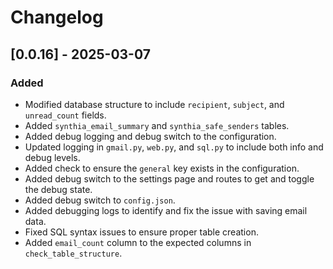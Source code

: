 # Changelog

## [0.0.16] - 2025-03-07
### Added
- Modified database structure to include `recipient`, `subject`, and `unread_count` fields.
- Added `synthia_email_summary` and `synthia_safe_senders` tables.
- Added debug logging and debug switch to the configuration.
- Updated logging in `gmail.py`, `web.py`, and `sql.py` to include both info and debug levels.
- Added check to ensure the `general` key exists in the configuration.
- Added debug switch to the settings page and routes to get and toggle the debug state.
- Added debug switch to `config.json`.
- Added debugging logs to identify and fix the issue with saving email data.
- Fixed SQL syntax issues to ensure proper table creation.
- Added `email_count` column to the expected columns in `check_table_structure`.

